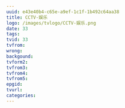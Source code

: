 ```yaml
---
uuid: e43e40b4-c65e-a9ef-1c1f-1b492c64aa38
title: CCTV-娱乐
logo: /images/tvlogo/CCTV-娱乐.png
date: 33
tags:
tvid: 33
tvfrom:
wrong:
backgound:
tvform2:
tvfrom3:
tvfrom4:
tvfrom5:
epgid:
tvurl:
categories:
---
```

